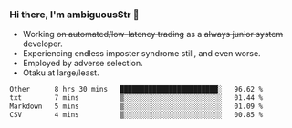 ### Hi there, I'm ambiguou~~s~~Str 👋

<!--
**ambiguoustexture/ambiguoustexture** is a ✨ _special_ ✨ repository because its `README.md` (this file) appears on your GitHub profile.

Here are some ideas to get you started:
-->
- Working ~~on automated/low-latency trading~~ as a ~~always junior system~~ developer.
- Experiencing ~~endless~~ imposter syndrome still, and even worse.
- Employed by adverse selection.
- Otaku at large/least.

<!--START_SECTION:waka-->

```txt
Other      8 hrs 30 mins   ████████████████████████░   96.62 %
txt        7 mins          ▒░░░░░░░░░░░░░░░░░░░░░░░░   01.44 %
Markdown   5 mins          ▒░░░░░░░░░░░░░░░░░░░░░░░░   01.09 %
CSV        4 mins          ▒░░░░░░░░░░░░░░░░░░░░░░░░   00.85 %
```

<!--END_SECTION:waka-->
